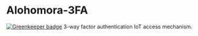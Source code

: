# Alohomora-3FA

[![Greenkeeper badge](https://badges.greenkeeper.io/TheBigBangTeam/programming-tests.svg)](https://greenkeeper.io/)
3-way factor authentication IoT access mechanism.

